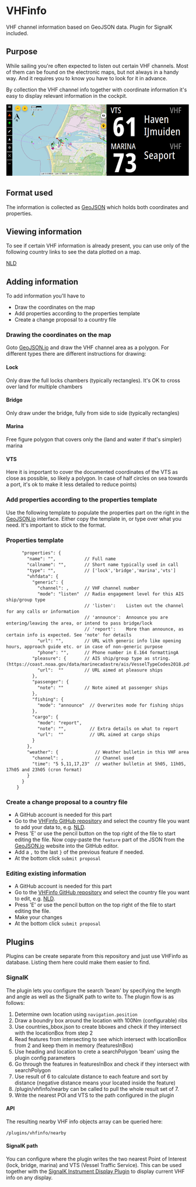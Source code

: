 # VHFinfo
VHF channel information based on GeoJSON data. Plugin for SignalK included.

## Purpose
While sailing you're often expected to listen out certain VHF channels. Most of them can be found on the electronic maps, but not always in a handy way. And it requires you to know you have to look for it in advance.

By collection the VHF channel info together with coordinate information it's easy to display relevant information in the cockpit.

![VHF example display](./documentation/pictures/vhfinfo.png)

## Format used
The information is collected as [GeoJSON](https://geojson.org/) which holds both coordinates and properties.

## Viewing information
To see if certain VHF information is already present, you can use only of the following country links to see the data plotted on a map.

[NLD](https://geojson.io/#data=data:text/x-url,https://raw.githubusercontent.com/htool/vhfinfo/main/data/NLD.json&map=2/0/20)

## Adding information
To add information you'll have to
- Draw the coordinates on the map
- Add properties according to the properties template
- Create a change proposal to a country file

### Drawing the coordinates on the map
Goto [GeoJSON.io](https://geojson.io/) and draw the VHF channel area as a polygon.
For different types there are different instructions for drawing:

#### Lock
Only draw the full locks chambers (typically rectangles). It's OK to cross over land for multiple chambers
#### Bridge
Only draw under the bridge, fully from side to side (typically rectangles)
#### Marina
Free figure polygon that covers only the (land and water if that's simpler) marina
#### VTS
Here it is important to cover the documented coordinates of the VTS as close as possible, so likely a polygon. In case of half circles on sea towards a port, it's ok to make it less detailed to reduce points)

### Add properties according to the properties template
Use the following template to populate the properties part on the right in the [GeoJSON.io](https://geojson.io/) interface. Either copy the template in, or type over what you need. It's important to stick to the format.

### Properties template
```
      "properties": {
        "name": "",           // Full name
        "callname": "",       // Short name typically used in call
        "type": "",           // ['lock','bridge','marina','vts']
        "vhfdata": {
          "generic": {
            "channel": ,      // VHF channel number
            "mode": "listen"  // Radio engagement level for this AIS ship/group type
                              // 'listen':    Listen out the channel for any calls or information
                              // 'announce':  Announce you are entering/leaving the area, or intend to pass bridge/lock
                              // 'report':    More than announce, as certain info is expected. See 'note' for details
            "url": "",        // URL with generic info like opening hours, approach guide etc. or in case of non-generic purpose
            "phone": "",      // Phone number in E.164 formattingA
          "pleasure": {       // AIS ship/group type as string. (https://coast.noaa.gov/data/marinecadastre/ais/VesselTypeCodes2018.pdf)
            "url":  ""        // URL aimed at pleasure ships
          },
          "passenger": {
            "note": ""        // Note aimed at passenger ships
          },
          "fishing": {
            "mode": "announce"  // Overwrites mode for fishing ships
          },
          "cargo": {
            "mode": "report",
            "note": "",         // Extra details on what to report
            "url":  ""          // URL aimed at cargo ships
          }
        },
        "weather": {              // Weather bulletin in this VHF area
          "channel": ,            // Channel used
          "time": "5 5,11,17,23"  // weather bulletin at 5h05, 11h05, 17h05 and 23h05 (cron format)
        }
      }
    }
```

### Create a change proposal to a country file
- A GitHub account is needed for this part
- Go to the [VHFinfo GitHub repository](https://github.com/htool/vhfinfo/data/) and select the country file you want to add your data to, e.g. [NLD](https://github.com/htool/vhfinfo/blob/main/data/NLD.json).
- Press 'E' or use the pencil button on the top right of the file to start editing the file. Now copy-paste the `feature` part of the JSON from the [GeoJSON.io](https://geojson.io/) website into the GitHub editor.
- Add a `,` to the last `}` of the previous feature if needed.
- At the bottom click `submit proposal`

### Editing existing information
- A GitHub account is needed for this part
- Go to the [VHFinfo GitHub repository](https://github.com/htool/vhfinfo/data/) and select the country file you want to edit, e.g. [NLD](https://github.com/htool/vhfinfo/blob/main/data/NLD.json).
- Press 'E' or use the pencil button on the top right of the file to start editing the file.
- Make your changes
- At the bottom click `submit proposal`


## Plugins
Plugins can be create separate from this repository and just use VHFinfo as database. Listing them here could make them easier to find.

### SignalK
The plugin lets you configure the search 'beam' by specifying the length and angle as well as the SignalK path to write to.
The plugin flow is as follows:
 1. Determine own location using `navigation.position`
 2. Draw a boundry box around the location with 100Nm (configurable) ribs
 3. Use countries_bbox.json to create bboxes and check if they intersect with the locationBox from step 2
 4. Read features from intersecting to see which intersect with locationBox from 2 and keep them in memory (featuresInBox)
 5. Use heading and location to crete a searchPolygon 'beam' using the plugin config parameters
 6. Go through the features in featuresInBox and check if they intersect with searchPolygon
 7. Use result of 6 to calculate distance to each feature and sort by distance (negative distance means your located inside the feature)
 8. /plugin/vhfinfo/nearby can be called to pull the whole result set of 7.
 9. Write the nearest POI and VTS to the path configured in the plugin

#### API
The resulting nearby VHF info objects array can be queried here:
```
/plugins/vhfinfo/nearby
```

#### SignalK path
You can configure where the plugin writes the two nearest Point of Interest (lock, bridge, marina) and VTS (Vessel Traffic Service). This can be used together with the [SignalK Instrument Display Plugin](https://www.npmjs.com/package/signalk-instrument-display-plugin) to display current VHF info on any display.
